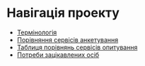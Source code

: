 # Навігація проекту

* [Термінологія](https://github.com/teramont/databaseQuestioning/blob/master/Information/terminology.md)
* [Порівняння сервісів анкетування](https://github.com/teramont/databaseQuestioning/blob/master/Information/comparison.md)
* [Таблиця порівнянь сервісів опитування](https://github.com/teramont/databaseQuestioning/blob/master/Information/TableOfComparisons.md)
* [Потреби зацікавлених осіб](https://github.com/teramont/databaseQuestioning/blob/master/Information/IntrestedPeople.md)
